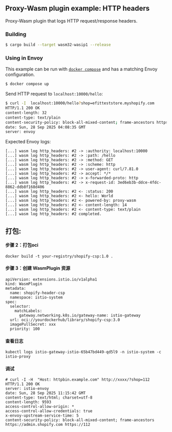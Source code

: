 ## Proxy-Wasm plugin example: HTTP headers

Proxy-Wasm plugin that logs HTTP request/response headers.

### Building

```sh
$ cargo build --target wasm32-wasip1 --release
```

### Using in Envoy

This example can be run with [`docker compose`](https://docs.docker.com/compose/install/)
and has a matching Envoy configuration.

```sh
$ docker compose up
```

Send HTTP request to `localhost:10000/hello`:

```sh
$ curl -I  localhost:10000/hello?shop=efitteststore.myshopify.com
HTTP/1.1 200 OK
content-length: 32
content-type: text/plain
content-security-policy: block-all-mixed-content; frame-ancestors https://efitteststore.myshopify.com https://admin.shopify.com
date: Sun, 28 Sep 2025 04:08:35 GMT
server: envoy
```

Expected Envoy logs:

```console
[...] wasm log http_headers: #2 -> :authority: localhost:10000
[...] wasm log http_headers: #2 -> :path: /hello
[...] wasm log http_headers: #2 -> :method: GET
[...] wasm log http_headers: #2 -> :scheme: http
[...] wasm log http_headers: #2 -> user-agent: curl/7.81.0
[...] wasm log http_headers: #2 -> accept: */*
[...] wasm log http_headers: #2 -> x-forwarded-proto: http
[...] wasm log http_headers: #2 -> x-request-id: 3ed6eb3b-ddce-4fdc-8862-ddb8f168d406
[...] wasm log http_headers: #2 <- :status: 200
[...] wasm log http_headers: #2 <- hello: World
[...] wasm log http_headers: #2 <- powered-by: proxy-wasm
[...] wasm log http_headers: #2 <- content-length: 14
[...] wasm log http_headers: #2 <- content-type: text/plain
[...] wasm log http_headers: #2 completed.
```


## 打包:
#### 步骤 2：打包oci
```
docker build -t your-registry/shopify-csp:1.0 .
```

#### 步骤 3：创建 WasmPlugin 资源
```
apiVersion: extensions.istio.io/v1alpha1
kind: WasmPlugin
metadata:
  name: shopify-header-csp
  namespace: istio-system
spec:
  selector:
    matchLabels:
      gateway.networking.k8s.io/gateway-name: istio-gateway
  url: oci://yourdockerhub/library/shopify-csp:3.0
  imagePullSecret: xxx
  priority: 100
```

#### 查看日志
```
kubectl logs istio-gateway-istio-65b47bd449-qd5l9 -n istio-system -c istio-proxy
```

#### 调试
```
# curl -I -H  "Host: httpbin.example.com" http://xxxx/?shop=112
HTTP/1.1 200 OK
server: istio-envoy
date: Sun, 28 Sep 2025 11:15:42 GMT
content-type: text/html; charset=utf-8
content-length: 9593
access-control-allow-origin: *
access-control-allow-credentials: true
x-envoy-upstream-service-time: 5
content-security-policy: block-all-mixed-content; frame-ancestors https://admin.shopify.com https://112
```
